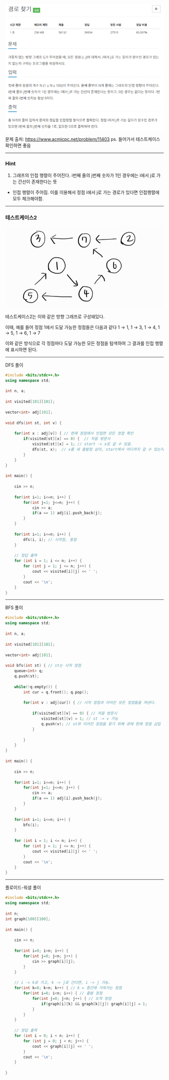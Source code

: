 ![alt text](image.png)

문제 출처: https://www.acmicpc.net/problem/11403
ps. 들어가서 테스트케이스 확인하면 좋음

---

### Hint

1. 그래프의 인접 행렬이 주어진다. i번째 줄의 j번째 숫자가 1인 경우에는 i에서 j로 가는 간선이 존재한다는 뜻
- 인접 행렬이 주어짐. 이를 이용해서 정점 i에서 j로 가는 경로가 있다면 인접행렬에 모두 체크해야함.

---

### 테스트케이스2

![alt text](image-1.png)

테스트케이스2는 이와 같은 방향 그래프로 구성돼있다.

이때, 예를 들어 정점 1에서 도달 가능한 정점들은 다음과 같다
1 → 1, 1 → 3, 1 → 4, 1 → 5, 1 → 6, 1 → 7

이와 같은 방식으로 각 정점마다 도달 가능한 모든 정점을 탐색하여 그 결과를 인접 행렬에 표시하면 된다.

---

DFS 풀이

```cpp
#include <bits/stdc++.h>
using namespace std;

int n, a;

int visited[101][101];

vector<int> adj[101];

void dfs(int st, int v) {
    
    for(int x : adj[v]) { // 현재 정점에서 인접한 모든 정점 확인
        if(visited[st][x] == 0) {  // 처음 방문시
            visited[st][x] = 1; // start -> x로 갈 수 있음.
            dfs(st, x);  // x를 새 출발점 삼아, start에서 어디까지 갈 수 있는지 체크
        }    
    }
}

int main() {
    
    cin >> n;
    
    for(int i=1; i<=n; i++) {
        for(int j=1; j<=n; j++) {
            cin >> a;
            if(a == 1) adj[i].push_back(j);
        }
    }
    
    for(int i=1; i<=n; i++) {
        dfs(i, i); // 시작점, 종점
    }
    
    // 정답 출력
    for (int i = 1; i <= n; i++) {
        for (int j = 1; j <= n; j++) {
            cout << visited[i][j] << ' ';
        }
        cout << '\n';
    }
}
```

---

BFS 풀이

```cpp
#include <bits/stdc++.h>
using namespace std;

int n, a;

int visited[101][101];

vector<int> adj[101];

void bfs(int st) { // st는 시작 정점
    queue<int> q;
    q.push(st);
    
    while(!q.empty()) {
        int cur = q.front(); q.pop();
        
        for(int v : adj[cur]) { // 시작 정점과 이어진 모든 정점들을 꺼낸다.
            
            if(visited[st][v] == 0) { // 처음 방문시
                visited[st][v] = 1; // st -> v 가능
                q.push(v); // st와 이어진 정점을 찾기 위해 큐에 현재 정점 삽입
            }
            
        }
    }
}

int main() {
    
    cin >> n;
    
    for(int i=1; i<=n; i++) {
        for(int j=1; j<=n; j++) {
            cin >> a;
            if(a == 1) adj[i].push_back(j);
        }
    }
    
    for(int i=1; i<=n; i++) {
        bfs(i);
    }
    
    for (int i = 1; i <= n; i++) {
        for (int j = 1; j <= n; j++) {
            cout << visited[i][j] << ' ';
        }
        cout << '\n';
    }
}
```

---

플로이드-워셜 풀이

```cpp
#include <bits/stdc++.h>
using namespace std;

int n;
int graph[100][100];

int main() {
    
    cin >> n;
    
    for(int i=0; i<n; i++) {
        for(int j=0; j<n; j++) {
            cin >> graph[i][j];
        }
    }
    
    // i -> k로 가고, k -> j로 간다면, i -> j 가능.
    for(int k=0; k<n; k++) { // k = 중간에 거쳐가는 정점
        for(int i=0; i<n; i++) { // 출발 정점
            for(int j=0; j<n; j++) { // 도착 정점
                if(graph[i][k] && graph[k][j]) graph[i][j] = 1;
            }
        }
    }
    
    // 정답 출력
    for (int i = 0; i < n; i++) {
        for (int j = 0; j < n; j++) {
            cout << graph[i][j] << ' ';
        }
        cout << '\n';
    }
    
}
```
